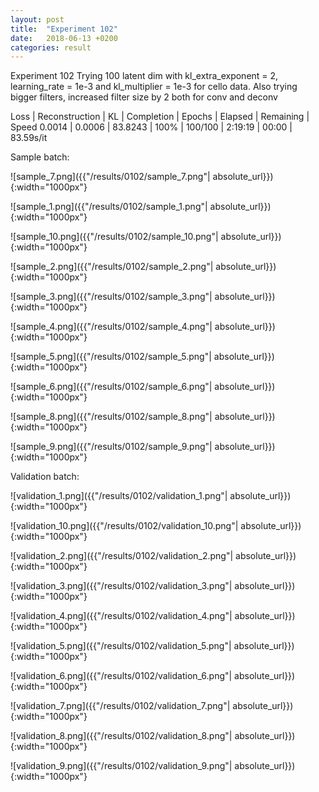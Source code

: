 ```yaml
---
layout: post
title:  "Experiment 102"
date:   2018-06-13 +0200
categories: result
---
```

Experiment 102
Trying 100 latent dim with kl_extra_exponent = 2, learning_rate = 1e-3 and kl_multiplier = 1e-3 for cello data.
Also trying bigger filters, increased filter size by 2 both for conv and deconv

Loss | Reconstruction | KL | Completion | Epochs | Elapsed | Remaining | Speed
0.0014 | 0.0006 | 83.8243 | 100% | 100/100 | 2:19:19 | 00:00 | 83.59s/it



Sample batch:

![sample_7.png]({{"/results/0102/sample_7.png"| absolute_url}}){:width="1000px"}

![sample_1.png]({{"/results/0102/sample_1.png"| absolute_url}}){:width="1000px"}

![sample_10.png]({{"/results/0102/sample_10.png"| absolute_url}}){:width="1000px"}

![sample_2.png]({{"/results/0102/sample_2.png"| absolute_url}}){:width="1000px"}

![sample_3.png]({{"/results/0102/sample_3.png"| absolute_url}}){:width="1000px"}

![sample_4.png]({{"/results/0102/sample_4.png"| absolute_url}}){:width="1000px"}

![sample_5.png]({{"/results/0102/sample_5.png"| absolute_url}}){:width="1000px"}

![sample_6.png]({{"/results/0102/sample_6.png"| absolute_url}}){:width="1000px"}

![sample_8.png]({{"/results/0102/sample_8.png"| absolute_url}}){:width="1000px"}

![sample_9.png]({{"/results/0102/sample_9.png"| absolute_url}}){:width="1000px"}

Validation batch:

![validation_1.png]({{"/results/0102/validation_1.png"| absolute_url}}){:width="1000px"}

![validation_10.png]({{"/results/0102/validation_10.png"| absolute_url}}){:width="1000px"}

![validation_2.png]({{"/results/0102/validation_2.png"| absolute_url}}){:width="1000px"}

![validation_3.png]({{"/results/0102/validation_3.png"| absolute_url}}){:width="1000px"}

![validation_4.png]({{"/results/0102/validation_4.png"| absolute_url}}){:width="1000px"}

![validation_5.png]({{"/results/0102/validation_5.png"| absolute_url}}){:width="1000px"}

![validation_6.png]({{"/results/0102/validation_6.png"| absolute_url}}){:width="1000px"}

![validation_7.png]({{"/results/0102/validation_7.png"| absolute_url}}){:width="1000px"}

![validation_8.png]({{"/results/0102/validation_8.png"| absolute_url}}){:width="1000px"}

![validation_9.png]({{"/results/0102/validation_9.png"| absolute_url}}){:width="1000px"}
